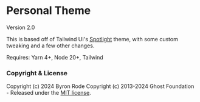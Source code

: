 # Personal Theme

Version 2.0

This is based off of Tailwind UI's [Spotlight](https://tailwindui.com/templates/spotlight) theme, 
with some custom tweaking and a few other changes.

Requires: Yarn 4+, Node 20+, Tailwind

### Copyright & License

Copyright (c) 2024 Byron Rode
Copyright (c) 2013-2024 Ghost Foundation - Released under the [MIT license](LICENSE).
